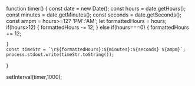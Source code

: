function timer() {
    const date = new Date();
    const hours = date.getHours();
    const minutes = date.getMinutes();
    const seconds = date.getSeconds();
    const ampm = hours>=12? 'PM':'AM';
    let formattedHours = hours;
    if(hours>12) {
        formattedHours -= 12;
    }
    else if(hours===0) {
        formattedHours += 12;

    }
    const timeStr = `\r${formattedHours}:${minutes}:${seconds} ${ampm}`;
    process.stdout.write(timeStr.toString());
}

setInterval(timer,1000);